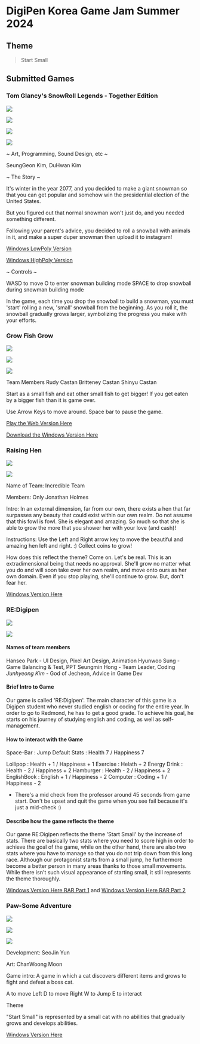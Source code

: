 # DigiPen Korea Game Jam Summer 2024

## Theme

> Start Small

## Submitted Games

### Tom Glancy's SnowRoll Legends - Together Edition

![](snowroll/Screenshot_1.png)

![](snowroll/Screenshot_2.png)

![](snowroll/Screenshot_3.png)

![](snowroll/TGSL.gif)

~ Art, Programming, Sound Design, etc ~

SeungGeon Kim, DuHwan Kim

~ The Story ~

It's winter in the year 2077, and you decided to make a giant snowman so that you can get popular and somehow win the presidential election of the United States.

But you figured out that normal snowman won't just do, and you needed something different.

Following your parent's advice, you decided to roll a snowball with animals in it, and make a super duper snowman then upload it to instagram! 

[Windows LowPoly Version](snowroll/Lowpoly%20Ver.zip)

[Windows HighPoly Version](snowroll/Highpoly%20Ver.zip)
 
~ Controls ~

WASD to move
O to enter snowman building mode
SPACE to drop snowball during snowman building mode



In the game, each time you drop the snowball to build a snowman, you must 'start' rolling a new, 'small' snowball from the beginning. As you roll it, the snowball gradually grows larger, symbolizing the progress you make with your efforts.

### Grow Fish Grow

![](fishgame/Screenshot01.png)

![](fishgame/Screenshot02.png)

![](fishgame/Screenshot03.png)

Team Members
	Rudy Castan
	Britteney Castan
	Shinyu Castan

Start as a small fish and eat other small fish to get bigger!
If you get eaten by a bigger fish than it is game over.

Use Arrow Keys to move around. Space bar to pause the game.

[Play the Web Version Here](fishgame/index.html)

[Download the Windows Version Here](fishgame/GrowFishGrow.zip)

### Raising Hen

![](raisinghen/RaisingHen.gif)

![](raisinghen/hen_screenshot.png)

Name of Team:
Incredible Team

Members:
Only Jonathan Holmes

Intro:
In an external dimension, far from our own, there exists a hen that far surpasses any beauty that could exist within our own realm. Do not assume that this fowl is fowl. She is elegant and amazing. So much so that she is able to grow the more that you shower her with your love (and cash)!

Instructions:
Use the Left and Right arrow key to move the beautiful and amazing hen left and right. :) Collect coins to grow!

How does this reflect the theme?
Come on. Let's be real. This is an extradimensional being that needs no approval. She'll grow no matter what you do and will soon take over her own realm, and move onto ours as her own domain. Even if you stop playing, she'll continue to grow. But, don't fear her.

[Windows Version Here](raisinghen/Raising%20Hen.zip)

### RE:Digipen

![](redigipen/lobby.png)

![](redigipen/mainscreen.png)

#### Names of team members

Hanseo Park - UI Design, Pixel Art Design, Animation
Hyunwoo Sung - Game Balancing & Test, PPT
Seungmin Hong - Team Leader, Coding
*Junhyeong Kim* - God of Jecheon, Advice in Game Dev

#### Brief Intro to Game

Our game is called 'RE:Digipen'. 
The main character of this game is a Digipen student who never studied english or coding for the entire year.
In order to go to Redmond, he has to get a good grade. 
To achieve his goal, he starts on his journey of studying english and coding, as well as self-management. 

#### How to interact with the Game

Space-Bar : Jump
Default Stats : Health 7 / Happiness 7

Lollipop : Health + 1 /  Happiness + 1
Exercise : Helath + 2
Energy Drink : Health - 2 / Happiness + 2
Hamburger : Health - 2 / Happiness + 2
EnglishBook : English + 1 / Happiness - 2
Computer : Coding + 1 / Happiness - 2 

* There's a mid check from the professor around 45 seconds from game start.
Don't be upset and quit the game when you see fail because it's just a mid-check :)

#### Describe how the game reflects the theme

Our game RE:Digipen reflects the theme 'Start Small' by the increase of stats. 
There are basically two stats where you need to score high in order to achieve the goal of the game, while on the other hand, there are also two stats where you have to manage so that you do not trip down from this long race. Although our protagonist starts from a small jump, he furthermore become a better person in many areas thanks to those small movements. While there isn't such visual appearance of starting small, it still represents the theme thoroughly.

[Windows Version Here RAR Part 1](redigipen/REdigipen.part1.rar) and [Windows Version Here RAR Part 2](redigipen/REdigipen.part2.rar)

### Paw-Some Adventure

![](pawsome/Main.gif)

![](pawsome/GamePlay1.png)

![](pawsome/GamePlay2.png)

Development: SeoJin Yun

Art: ChanWoong Moon

Game intro: A game in which a cat discovers different items and grows to fight and defeat a boss cat.

A to move Left
D to move Right
W to Jump
E to interact

Theme

"Start Small" is represented by a small cat with no abilities that gradually grows and develops abilities.

[Windows Version Here](pawsome/Paw-Some%20Adventure.zip)
